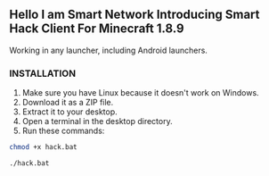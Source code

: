 ## Hello I am Smart Network Introducing Smart Hack Client For Minecraft 1.8.9
Working in any launcher, including Android launchers.

### INSTALLATION

1. Make sure you have Linux because it doesn't work on Windows.
2. Download it as a ZIP file.
3. Extract it to your desktop.
4. Open a terminal in the desktop directory.
5. Run these commands:

```bash
chmod +x hack.bat
```

```bash
./hack.bat
